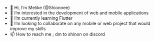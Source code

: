 - 👋 Hi, I’m Melike (@Shionnee)
- 👀 I’m interested in the development of web and mobile applications
- 🌱 I’m currently learning Flutter
- 💞️ I’m looking to collaborate on any mobile or web project that would improve my skills
- 📫 How to reach me ; dm to shinon on discord

<!---
Shionnee/Shionnee is a ✨ special ✨ repository because its `README.md` (this file) appears on your GitHub profile.
You can click the Preview link to take a look at your changes.
--->
